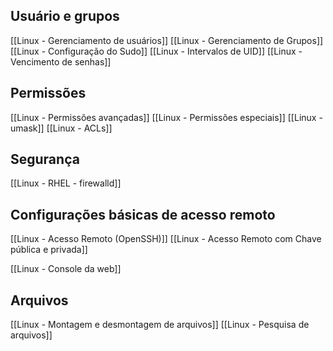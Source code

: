 ## Usuário e grupos
[[Linux - Gerenciamento de usuários]]
[[Linux - Gerenciamento de Grupos]]
[[Linux - Configuração do Sudo]]
[[Linux - Intervalos de UID]]
[[Linux - Vencimento de senhas]]

## Permissões
[[Linux - Permissões avançadas]]
[[Linux - Permissões especiais]]
[[Linux - umask]]
[[Linux - ACLs]]

## Segurança
[[Linux - RHEL - firewalld]]



## Configurações básicas de acesso remoto
[[Linux - Acesso Remoto (OpenSSH)]]
[[Linux - Acesso Remoto com Chave pública e privada]]

[[Linux - Console da web]]

## Arquivos
[[Linux - Montagem e desmontagem de arquivos]]
[[Linux - Pesquisa de arquivos]]
























































